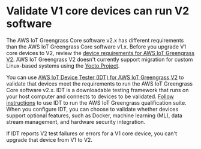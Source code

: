 # Validate V1 core devices can run V2 software<a name="validate-v1-core-devices"></a>

The AWS IoT Greengrass Core software v2\.x has different requirements than the AWS IoT Greengrass Core software v1\.x\. Before you upgrade V1 core devices to V2, review the [device requirements for AWS IoT Greengrass V2](setting-up.md#installation-requirements)\. AWS IoT Greengrass V2 doesn't currently support migration for custom Linux\-based systems using the [Yocto Project](https://www.yoctoproject.org/)\.

You can use [AWS IoT Device Tester \(IDT\) for AWS IoT Greengrass V2](http://aws.amazon.com/greengrass/device-tester/) to validate that devices meet the requirements to run the AWS IoT Greengrass Core software v2\.x\. IDT is a downloadable testing framework that runs on your host computer and connects to devices to be validated\. [Follow instructions](idt-greengrass-qualification.md) to use IDT to run the AWS IoT Greengrass qualification suite\. When you configure IDT, you can choose to validate whether devices support optional features, such as Docker, machine learning \(ML\), data stream management, and hardware security integration\.

If IDT reports V2 test failures or errors for a V1 core device, you can't upgrade that device from V1 to V2\.